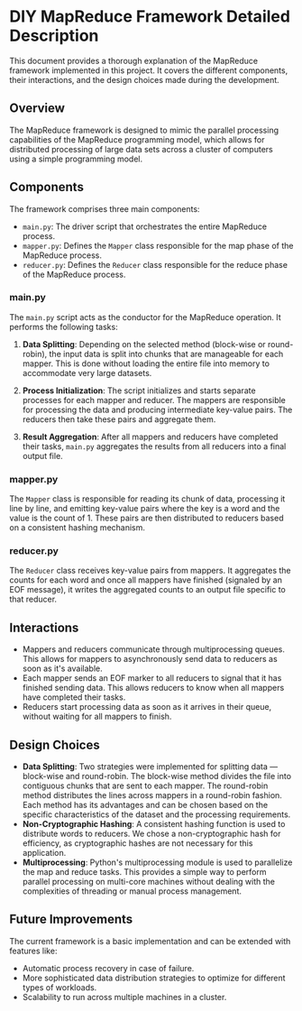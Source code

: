 # DIY MapReduce Framework Detailed Description

This document provides a thorough explanation of the MapReduce framework implemented in this project. It covers the different components, their interactions, and the design choices made during the development.

## Overview

The MapReduce framework is designed to mimic the parallel processing capabilities of the MapReduce programming model, which allows for distributed processing of large data sets across a cluster of computers using a simple programming model.

## Components

The framework comprises three main components:

- `main.py`: The driver script that orchestrates the entire MapReduce process.
- `mapper.py`: Defines the `Mapper` class responsible for the map phase of the MapReduce process.
- `reducer.py`: Defines the `Reducer` class responsible for the reduce phase of the MapReduce process.

### main.py

The `main.py` script acts as the conductor for the MapReduce operation. It performs the following tasks:

1. **Data Splitting**: Depending on the selected method (block-wise or round-robin), the input data is split into chunks that are manageable for each mapper. This is done without loading the entire file into memory to accommodate very large datasets.

2. **Process Initialization**: The script initializes and starts separate processes for each mapper and reducer. The mappers are responsible for processing the data and producing intermediate key-value pairs. The reducers then take these pairs and aggregate them.

3. **Result Aggregation**: After all mappers and reducers have completed their tasks, `main.py` aggregates the results from all reducers into a final output file.

### mapper.py

The `Mapper` class is responsible for reading its chunk of data, processing it line by line, and emitting key-value pairs where the key is a word and the value is the count of 1. These pairs are then distributed to reducers based on a consistent hashing mechanism.

### reducer.py

The `Reducer` class receives key-value pairs from mappers. It aggregates the counts for each word and once all mappers have finished (signaled by an EOF message), it writes the aggregated counts to an output file specific to that reducer.

## Interactions

- Mappers and reducers communicate through multiprocessing queues. This allows for mappers to asynchronously send data to reducers as soon as it's available.
- Each mapper sends an EOF marker to all reducers to signal that it has finished sending data. This allows reducers to know when all mappers have completed their tasks.
- Reducers start processing data as soon as it arrives in their queue, without waiting for all mappers to finish.

## Design Choices

- **Data Splitting**: Two strategies were implemented for splitting data — block-wise and round-robin. The block-wise method divides the file into contiguous chunks that are sent to each mapper. The round-robin method distributes the lines across mappers in a round-robin fashion. Each method has its advantages and can be chosen based on the specific characteristics of the dataset and the processing requirements.
- **Non-Cryptographic Hashing**: A consistent hashing function is used to distribute words to reducers. We chose a non-cryptographic hash for efficiency, as cryptographic hashes are not necessary for this application.
- **Multiprocessing**: Python's multiprocessing module is used to parallelize the map and reduce tasks. This provides a simple way to perform parallel processing on multi-core machines without dealing with the complexities of threading or manual process management.

## Future Improvements

The current framework is a basic implementation and can be extended with features like:

- Automatic process recovery in case of failure.
- More sophisticated data distribution strategies to optimize for different types of workloads.
- Scalability to run across multiple machines in a cluster.